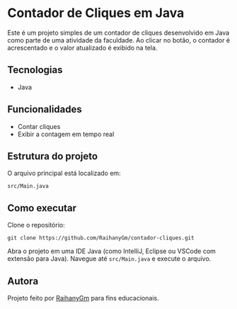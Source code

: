 # Contador de Cliques em Java

Este é um projeto simples de um contador de cliques desenvolvido em Java como parte de uma atividade da faculdade. Ao clicar no botão, o contador é acrescentado e o valor atualizado é exibido na tela.

## Tecnologias

* Java

## Funcionalidades

* Contar cliques
* Exibir a contagem em tempo real

## Estrutura do projeto

O arquivo principal está localizado em:

```
src/Main.java
```

## Como executar

Clone o repositório:

```
git clone https://github.com/RaihanyGm/contador-cliques.git
```

Abra o projeto em uma IDE Java (como IntelliJ, Eclipse ou VSCode com extensão para Java).
Navegue até `src/Main.java` e execute o arquivo.

## Autora

Projeto feito por [RaihanyGm](https://github.com/RaihanyGm) para fins educacionais.

